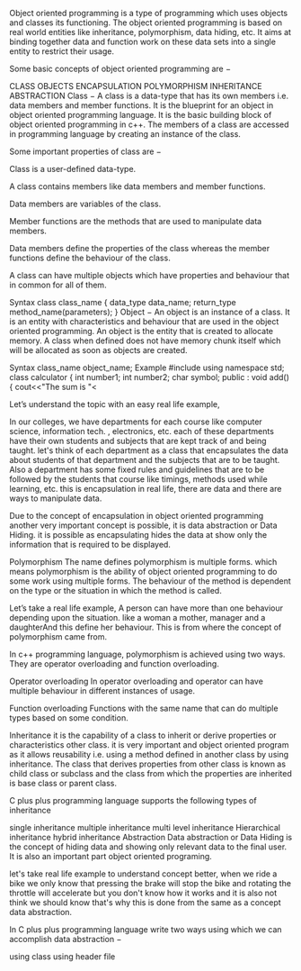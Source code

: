 <!DOCTYPE html>
<html>
<head>
</head>
<body>
</body>
<p>Object oriented programming is a type of programming which uses objects and classes its functioning. The object oriented programming is based on real world entities like inheritance, polymorphism, data hiding, etc. It aims at binding together data and function work on these data sets into a single entity to restrict their usage.</p>

<p>Some basic concepts of object oriented programming are &#8722;</p>

<p>CLASS OBJECTS ENCAPSULATION POLYMORPHISM INHERITANCE ABSTRACTION Class &#8722; A class is a data-type that has its own members i.e. data members and member functions. It is the blueprint for an object in object oriented programming language. It is the basic building block of object oriented programming in c++. The members of a class are accessed in programming language by creating an instance of the class.</p>

<p>Some important properties of class are &#8722;</p>

<p>Class is a user-defined data-type.</p>

<p>A class contains members like data members and member functions.</p>

<p>Data members are variables of the class.</p>

<p>Member functions are the methods that are used to manipulate data members.</p>

<p>Data members define the properties of the class whereas the member functions define the behaviour of the class.</p>

<p>A class can have multiple objects which have properties and behaviour that in common for all of them.</p>

<p>Syntax class class_name {  data_type data_name;  return_type method_name(parameters); } Object &#8722; An object is an instance of a class. It is an entity with characteristics and behaviour that are used in the object oriented programming. An object is the entity that is created to allocate memory. A class when defined does not have memory chunk itself which will be allocated as soon as objects are created.</p>

<p>Syntax class_name object_name; Example #include<iostream> using namespace std; class calculator {  int number1;  int number2;  char symbol;  public :  void add() {  cout<<&quot;The sum is &quot;<<number1 + number2 ;  }  void subtract() {  cout<<&quot;The subtraction is &quot;<<number1 - number2 ;  }  void multiply() {  cout<<&quot;The multiplication is &quot;<<number1 * number2 ;  }  void divide() {  cout<<&quot;The division is &quot;<<number1 / number2 ;  }  calculator (int a , int b , char sym) {  number1 = a;  number2 = b;  symbol = sym;  switch(symbol){  case '+' : add();  break;  case '-' : add();  break;  case '*' : add();  break;  case '/' : add();  break;  default : cout<<&quot;Wrong operator&quot;;  }  } }; int main() {  calculator c1(12 , 34 , '+'); } Output The sum is 46 Encapsulation In object oriented programming, encapsulation is the concept of wrapping together of data and information in a single unit. A formale defination of encapsulation would be: encapsulation is binding togather the data and related function that can manipulate the data.</p>

<p>Let&rsquo;s understand the topic with an easy real life example,</p>

<p>In our colleges, we have departments for each course like computer science, information tech. , electronics, etc. each of these departments have their own students and subjects that are kept track of and being taught. let's think of each department as a class that encapsulates the data about students of that department and the subjects that are to be taught. Also a department has some fixed rules and guidelines that are to be followed by the students that course like timings, methods used while learning, etc. this is encapsulation in real life, there are data and there are ways to manipulate data.</p>

<p>Due to the concept of encapsulation in object oriented programming another very important concept is possible, it is data abstraction or Data Hiding. it is possible as encapsulating hides the data at show only the information that is required to be displayed.</p>

<p>Polymorphism The name defines polymorphism is multiple forms. which means polymorphism is the ability of object oriented programming to do some work using multiple forms. The behaviour of the method is dependent on the type or the situation in which the method is called.</p>

<p>Let&rsquo;s take a real life example, A person can have more than one behaviour depending upon the situation. like a woman a mother, manager and a daughterAnd this define her behaviour. This is from where the concept of polymorphism came from.</p>

<p>In c++ programming language, polymorphism is achieved using two ways. They are operator overloading and function overloading.</p>

<p>Operator overloading In operator overloading and operator can have multiple behaviour in different instances of usage.</p>

<p>Function overloading Functions with the same name that can do multiple types based on some condition.</p>

<p>Inheritance it is the capability of a class to inherit or derive properties or characteristics other class. it is very important and object oriented program as it allows reusability i.e. using a method defined in another class by using inheritance. The class that derives properties from other class is known as child class or subclass and the class from which the properties are inherited is base class or parent class.</p>

<p>C plus plus programming language supports the following types of inheritance</p>

<p>single inheritance multiple inheritance multi level inheritance Hierarchical inheritance hybrid inheritance Abstraction Data abstraction or Data Hiding is the concept of hiding data and showing only relevant data to the final user. It is also an important part object oriented programing.</p>

<p>let's take real life example to understand concept better, when we ride a bike we only know that pressing the brake will stop the bike and rotating the throttle will accelerate but you don't know how it works and it is also not think we should know that's why this is done from the same as a concept data abstraction.</p>

<p>In C plus plus programming language write two ways using which we can accomplish data abstraction &#8722;</p>

<p>using class using header file</p>
  </html>
